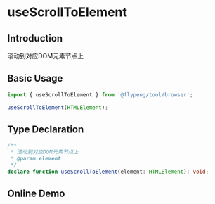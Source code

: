 # useScrollToElement

## Introduction

滚动到对应DOM元素节点上

## Basic Usage

```ts
import { useScrollToElement } from '@flypeng/tool/browser';

useScrollToElement(HTMLElement);
```

## Type Declaration

```ts
/**
 * 滚动到对应DOM元素节点上
 * @param element
 */
declare function useScrollToElement(element: HTMLElement): void;
```

## Online Demo

<preview path="./index.vue" title="useScrollToElement" description="滚动到对应DOM元素节点上"></preview>
